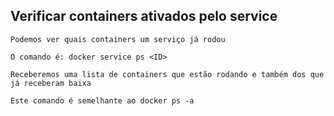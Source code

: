 ## Verificar containers ativados pelo service

```
Podemos ver quais containers um serviço já rodou
```

```
O comando é: docker service ps <ID>
```

```
Receberemos uma lista de containers que estão rodando e também dos que já receberam baixa
```

```
Este comando é semelhante ao docker ps -a
```
